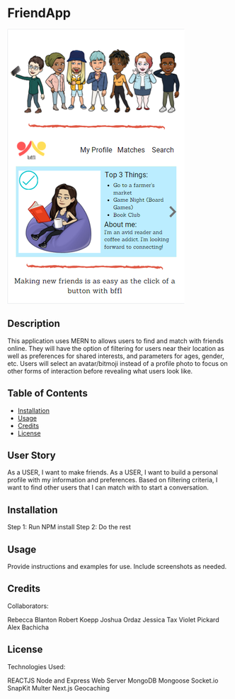# FriendApp

![Screenshot of Mockup User Interface](./assets/proposalScreenshot.png)

## Description

This application uses MERN to allows users to find and match with friends online. They will have the option of filtering for users near their location as well as preferences for shared interests, and parameters for ages, gender, etc.
Users will select an avatar/bitmoji instead of a profile photo to focus on other forms of interaction before revealing what users look like.

## Table of Contents

- [Installation](#installation)
- [Usage](#usage)
- [Credits](#credits)
- [License](#license)

## User Story

As a USER, I want to make friends.
As a USER, I want to build a personal profile with my information and preferences.
Based on filtering criteria, I want to find other users that I can match with to start a conversation.

## Installation

Step 1: Run NPM install
Step 2: Do the rest

## Usage

Provide instructions and examples for use. Include screenshots as needed.

## Credits

Collaborators:

Rebecca Blanton
Robert Koepp
Joshua Ordaz
Jessica Tax
Violet Pickard
Alex Bachicha

## License

Technologies Used:

REACTJS
Node and Express Web Server
MongoDB
Mongoose
Socket.io
SnapKit
Multer
Next.js
Geocaching
